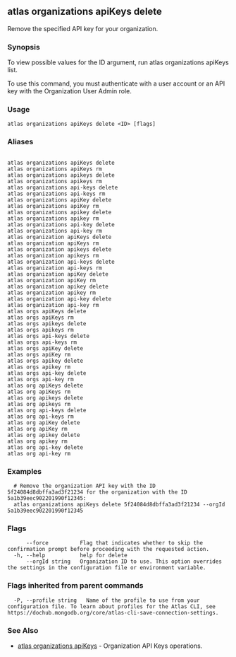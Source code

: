 ## atlas organizations apiKeys delete

Remove the specified API key for your organization.


### Synopsis

To view possible values for the ID argument, run atlas organizations apiKeys list.

To use this command, you must authenticate with a user account or an API key with the Organization User Admin role.


### Usage
```
atlas organizations apiKeys delete <ID> [flags]
```

### Aliases
```

atlas organizations apiKeys delete
atlas organizations apiKeys rm
atlas organizations apikeys delete
atlas organizations apikeys rm
atlas organizations api-keys delete
atlas organizations api-keys rm
atlas organizations apiKey delete
atlas organizations apiKey rm
atlas organizations apikey delete
atlas organizations apikey rm
atlas organizations api-key delete
atlas organizations api-key rm
atlas organization apiKeys delete
atlas organization apiKeys rm
atlas organization apikeys delete
atlas organization apikeys rm
atlas organization api-keys delete
atlas organization api-keys rm
atlas organization apiKey delete
atlas organization apiKey rm
atlas organization apikey delete
atlas organization apikey rm
atlas organization api-key delete
atlas organization api-key rm
atlas orgs apiKeys delete
atlas orgs apiKeys rm
atlas orgs apikeys delete
atlas orgs apikeys rm
atlas orgs api-keys delete
atlas orgs api-keys rm
atlas orgs apiKey delete
atlas orgs apiKey rm
atlas orgs apikey delete
atlas orgs apikey rm
atlas orgs api-key delete
atlas orgs api-key rm
atlas org apiKeys delete
atlas org apiKeys rm
atlas org apikeys delete
atlas org apikeys rm
atlas org api-keys delete
atlas org api-keys rm
atlas org apiKey delete
atlas org apiKey rm
atlas org apikey delete
atlas org apikey rm
atlas org api-key delete
atlas org api-key rm
```

### Examples

```
  # Remove the organization API key with the ID 5f24084d8dbffa3ad3f21234 for the organization with the ID 5a1b39eec902201990f12345:
  atlas organizations apiKeys delete 5f24084d8dbffa3ad3f21234 --orgId 5a1b39eec902201990f12345
```


### Flags

```
      --force          Flag that indicates whether to skip the confirmation prompt before proceeding with the requested action.
  -h, --help           help for delete
      --orgId string   Organization ID to use. This option overrides the settings in the configuration file or environment variable.

```


### Flags inherited from parent commands

```
  -P, --profile string   Name of the profile to use from your configuration file. To learn about profiles for the Atlas CLI, see https://dochub.mongodb.org/core/atlas-cli-save-connection-settings.

```

### See Also


* [atlas organizations apiKeys](atlas_organizations_apiKeys.md)	- Organization API Keys operations.




